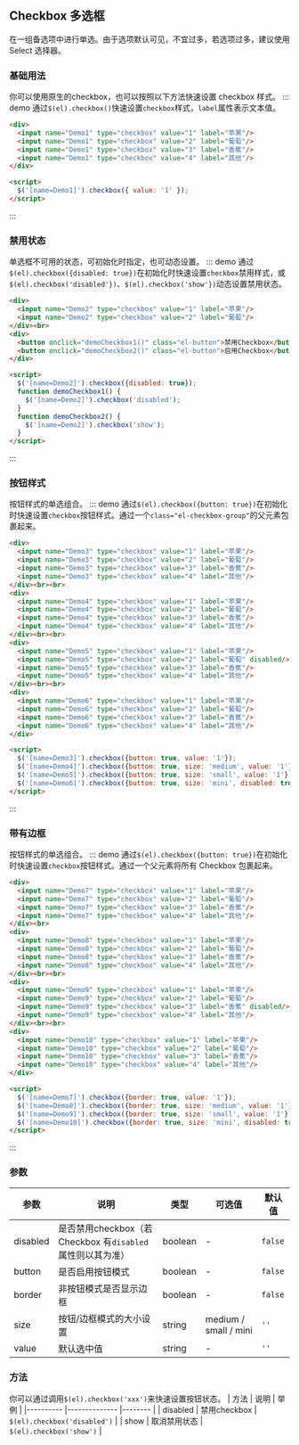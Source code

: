 ## Checkbox 多选框
在一组备选项中进行单选。由于选项默认可见，不宜过多，若选项过多，建议使用 Select 选择器。

### 基础用法
你可以使用原生的checkbox，也可以按照以下方法快速设置 checkbox 样式。
::: demo 通过`$(el).checkbox()`快速设置`checkbox`样式，`label`属性表示文本值。

``` html
<div>
  <input name="Demo1" type="checkbox" value="1" label="苹果"/>
  <input name="Demo1" type="checkbox" value="2" label="葡萄"/>
  <input name="Demo1" type="checkbox" value="3" label="香蕉"/>
  <input name="Demo1" type="checkbox" value="4" label="其他"/>
</div>

<script>
  $('[name=Demo1]').checkbox({ value: '1' });
</script>
```
:::

### 禁用状态
单选框不可用的状态，可初始化时指定，也可动态设置。
::: demo 通过`$(el).checkbox({disabled: true})`在初始化时快速设置`checkbox`禁用样式，或`$(el).checkbox('disabled'})`、`$(el).checkbox('show'})`动态设置禁用状态。

``` html
<div>
  <input name="Demo2" type="checkbox" value="1" label="苹果"/>
  <input name="Demo2" type="checkbox" value="2" label="葡萄"/>
</div><br>
<div>
  <button onclick="demoCheckbox1()" class="el-button">禁用Checkbox</button>
  <button onclick="demoCheckbox2()" class="el-button">启用Checkbox</button>
</div>

<script>
  $('[name=Demo2]').checkbox({disabled: true});
  function demoCheckbox1() {
    $('[name=Demo2]').checkbox('disabled');
  }
  function demoCheckbox2() {
    $('[name=Demo2]').checkbox('show');
  }
</script>
```
:::

### 按钮样式
按钮样式的单选组合。
::: demo 通过`$(el).checkbox({button: true})`在初始化时快速设置`checkbox`按钮样式。通过一个`class="el-checkbox-group"`的父元素包裹起来。

``` html
<div>
  <input name="Demo3" type="checkbox" value="1" label="苹果"/>
  <input name="Demo3" type="checkbox" value="2" label="葡萄"/>
  <input name="Demo3" type="checkbox" value="3" label="香蕉"/>
  <input name="Demo3" type="checkbox" value="4" label="其他"/>
</div><br><br>
<div>
  <input name="Demo4" type="checkbox" value="1" label="苹果"/>
  <input name="Demo4" type="checkbox" value="2" label="葡萄"/>
  <input name="Demo4" type="checkbox" value="3" label="香蕉"/>
  <input name="Demo4" type="checkbox" value="4" label="其他"/>
</div><br><br>
<div>
  <input name="Demo5" type="checkbox" value="1" label="苹果"/>
  <input name="Demo5" type="checkbox" value="2" label="葡萄" disabled/>
  <input name="Demo5" type="checkbox" value="3" label="香蕉"/>
  <input name="Demo5" type="checkbox" value="4" label="其他"/>
</div><br><br>
<div>
  <input name="Demo6" type="checkbox" value="1" label="苹果"/>
  <input name="Demo6" type="checkbox" value="2" label="葡萄"/>
  <input name="Demo6" type="checkbox" value="3" label="香蕉"/>
  <input name="Demo6" type="checkbox" value="4" label="其他"/>
</div>

<script>
  $('[name=Demo3]').checkbox({button: true, value: '1'});
  $('[name=Demo4]').checkbox({button: true, size: 'medium', value: '1'});
  $('[name=Demo5]').checkbox({button: true, size: 'small', value: '1'});
  $('[name=Demo6]').checkbox({button: true, size: 'mini', disabled: true, value: '1'});
</script>
```
:::

### 带有边框
按钮样式的单选组合。
::: demo 通过`$(el).checkbox({button: true})`在初始化时快速设置`checkbox`按钮样式。通过一个父元素将所有 Checkbox 包裹起来。

``` html
<div>
  <input name="Demo7" type="checkbox" value="1" label="苹果"/>
  <input name="Demo7" type="checkbox" value="2" label="葡萄"/>
  <input name="Demo7" type="checkbox" value="3" label="香蕉"/>
  <input name="Demo7" type="checkbox" value="4" label="其他"/>
</div><br>
<div>
  <input name="Demo8" type="checkbox" value="1" label="苹果"/>
  <input name="Demo8" type="checkbox" value="2" label="葡萄"/>
  <input name="Demo8" type="checkbox" value="3" label="香蕉"/>
  <input name="Demo8" type="checkbox" value="4" label="其他"/>
</div><br><br>
<div>
  <input name="Demo9" type="checkbox" value="1" label="苹果"/>
  <input name="Demo9" type="checkbox" value="2" label="葡萄"/>
  <input name="Demo9" type="checkbox" value="3" label="香蕉" disabled/>
  <input name="Demo9" type="checkbox" value="4" label="其他"/>
</div><br><br>
<div>
  <input name="Demo10" type="checkbox" value="1" label="苹果"/>
  <input name="Demo10" type="checkbox" value="2" label="葡萄"/>
  <input name="Demo10" type="checkbox" value="3" label="香蕉"/>
  <input name="Demo10" type="checkbox" value="4" label="其他"/>
</div>

<script>
  $('[name=Demo7]').checkbox({border: true, value: '1'});
  $('[name=Demo8]').checkbox({border: true, size: 'medium', value: '1'});
  $('[name=Demo9]').checkbox({border: true, size: 'small', value: '1'});
  $('[name=Demo10]').checkbox({border: true, size: 'mini', disabled: true, value: '1'});
</script>
```
:::

### 参数
| 参数      | 说明                       | 类型      | 可选值 | 默认值  |
|---------- |--------------------------- |---------- |------  |-------- |
| disabled     | 是否禁用checkbox（若 Checkbox 有`disabled`属性则以其为准） | boolean | - | `false` |
| button     | 是否启用按钮模式 | boolean | - | `false` |
| border     | 非按钮模式是否显示边框 | boolean | - | `false` |
| size | 按钮/边框模式的大小设置 | string | medium / small / mini | `''` |
| value | 默认选中值 | string | - | `''` |

### 方法
你可以通过调用`$(el).checkbox('xxx')`来快速设置按钮状态。
| 方法      | 说明          | 举例  |
|---------- |-------------- |-------- |
| disabled | 禁用checkbox | `$(el).checkbox('disabled')` |
| show | 取消禁用状态 | `$(el).checkbox('show')` |
